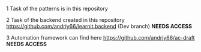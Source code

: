 1 Task of the patterns is in this repository

2 Task of the backend created in this repository https://github.com/andriy66/learnit.backend (Dev branch) **NEEDS ACCESS**

3 Automation framework can find here https://github.com/andriy66/ac-draft **NEEDS ACCESS**
